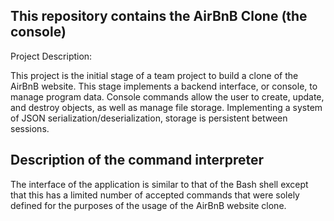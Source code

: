 This repository contains the AirBnB Clone (the console)
------------------------------------------------------
Project Description:

This project is the initial stage of a team project to build a clone of the AirBnB website.
This stage implements a backend interface, or console, to manage program data.
Console commands allow the user to create, update, and destroy objects, as well as manage file storage.
Implementing a system of JSON serialization/deserialization, storage is persistent between sessions.

Description of the command interpreter
-------------------------------------
The interface of the application is similar to that of the Bash shell except that this has a limited number of accepted commands
that were solely defined for the purposes of the usage of the AirBnB website clone.
